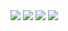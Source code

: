 <img src="../Examples/Proof1.png">
<img src="../Examples/Proof2.png">
<img src="../Examples/Proof3.png">
<img src="../Examples/Proof4.png">